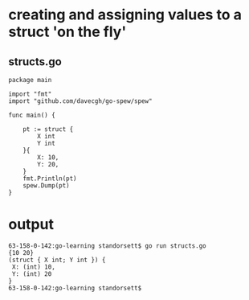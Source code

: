 # creating and assigning values to a struct 'on the fly'
## structs.go
```
package main

import "fmt"
import "github.com/davecgh/go-spew/spew"

func main() {

    pt := struct {
        X int
        Y int
    }{
        X: 10,
        Y: 20,
    }
    fmt.Println(pt)
    spew.Dump(pt)
}
```
# output
```
63-158-0-142:go-learning standorsett$ go run structs.go
{10 20}
(struct { X int; Y int }) {
 X: (int) 10,
 Y: (int) 20
}
63-158-0-142:go-learning standorsett$
```
